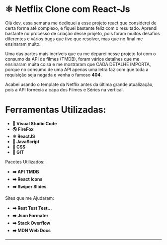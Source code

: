 # ⚛️ Netflix Clone com React-Js

Olá dev, essa semana me dediquei a esse projeto react que considerei de certa forma até complexo, e fiquei bastante feliz com o resultado. Aprendi bastante no processo de criação desse projeto, pois foram muitos desafios diferentes e vários bugs que tive que resolver, mas que no final me ensinaram muito.

Uma das partes mais incríveis que eu me deparei nesse projeto foi com o consumo da API de filmes (TMDB), foram vários detalhes que me ensinaram muita coisa e me mostraram que CADA DETALHE IMPORTA, porque no consumo de uma API apenas uma letra faz com que toda a requisição seja negada e venha o famoso **404**.

Acabei usando o template da Netflix antes da última grande atualização, pois a API fornecia a capa dos Filmes e Séries na vertical.

# Ferramentas Utilizadas:

- **🔨 Visual Studio Code**
- **🌎 FireFox**
- **⚛️ ReactJS**
- **📒 JavaScript**
- **📘 CSS**
- **📙 GIT**

Pacotes Utilizados:

- **➡️ API TMDB**
- **➡️ React Icons**
- **➡️ Swiper Slides**

Sites que me Ajudaram:

- **➡️ Rest Test Test...**
- **➡️ Json Formater**
- **➡️ Stack Overflow**
- **➡️ MDN Web Docs**

---
